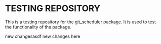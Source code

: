 # TESTING REPOSITORY

This is a testing repository for the git_scheduler package. It is used to test the functionality of the package.

new changesasdf new changes here
